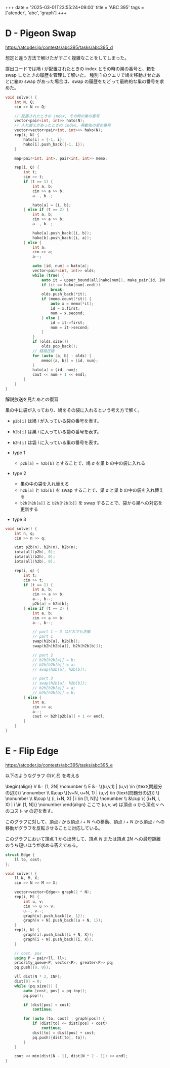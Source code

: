 +++
date = '2025-03-01T23:55:24+09:00'
title = 'ABC 395'
tags = ['atcoder', 'abc', 'graph']
+++

# D - Pigeon Swap

<https://atcoder.jp/contests/abc395/tasks/abc395_d>

想定と違う方法で解けたがすごく複雑なことをしてしまった。

提出コードでは鳩 $i$ が配置されたときの index とその時の巣の番号と、箱を swap したときの履歴を管理して解いた。
種別 1 のクエリで鳩を移動させたあとに箱の swap があった場合は、swap の履歴をたどって最終的な巣の番号を求めた。

```cpp
void solve() {
    int N, Q;
    cin >> N >> Q;

    // 配置されたときの index, その時の巣の番号
    vector<pair<int, int>> hato(N);
    // 入れ替えがあったときの index, 移動先の巣の番号
    vector<vector<pair<int, int>>> hako(N);
    rep(i, N) {
        hato[i] = {-1, i};
        hako[i].push_back({-1, i});
    }

    map<pair<int, int>, pair<int, int>> memo;

    rep(i, Q) {
        int t;
        cin >> t;
        if (t == 1) {
            int a, b;
            cin >> a >> b;
            a--, b--;

            hato[a] = {i, b};
        } else if (t == 2) {
            int a, b;
            cin >> a >> b;
            a--, b--;

            hako[a].push_back({i, b});
            hako[b].push_back({i, a});
        } else {
            int a;
            cin >> a;
            a--;

            auto [id, num] = hato[a];
            vector<pair<int, int>> olds;
            while (true) {
                auto it = upper_bound(all(hako[num]), make_pair(id, INF));
                if (it == hako[num].end())
                    break;
                olds.push_back(*it);
                if (memo.count(*it)) {
                    auto x = memo[*it];
                    id = x.first;
                    num = x.second;
                } else {
                    id = it->first;
                    num = it->second;
                }
            }
            if (olds.size())
                olds.pop_back();
            // 経路圧縮
            for (auto [a, b] : olds) {
                memo[{a, b}] = {id, num};
            }
            hato[a] = {id, num};
            cout << num + 1 << endl;
        }
    }
}
```

解説放送を見たあとの復習

巣の中に袋が入っており、鳩をその袋に入れるという考え方で解く。

- `p2b[i]` は鳩 $i$ が入っている袋の番号を表す。
- `h2b[i]` は巣 $i$ に入っている袋の番号を表す。
- `b2h[i]` は袋 $i$ に入っている巣の番号を表す。

- type 1
  - `p2b[a] = h2b[b]` とすることで、鳩 $a$ を巣 $b$ の中の袋に入れる
- type 2
  - 巣の中の袋を入れ替える
  - `h2b[a]` と `h2b[b]` を swap することで、巣 $a$ と巣 $b$ の中の袋を入れ替える
  - `b2h[h2b[a]]` と `b2h[h2b[b]]` を swap することで、袋から巣への対応を更新する
- type 3

```cpp
void solve() {
    int n, q;
    cin >> n >> q;

    vint p2b(n), b2h(n), h2b(n);
    iota(all(p2b), 0);
    iota(all(b2h), 0);
    iota(all(h2b), 0);

    rep(i, q) {
        int t;
        cin >> t;
        if (t == 1) {
            int a, b;
            cin >> a >> b;
            a--, b--;
            p2b[a] = h2b[b];
        } else if (t == 2) {
            int a, b;
            cin >> a >> b;
            a--, b--;

            // part 1 ~ 3 はどれでも正解
            // part 1
            swap(h2b[a], h2b[b]);
            swap(b2h[h2b[a]], b2h[h2b[b]]);

            // part 2
            // b2h[h2b[a]] = b;
            // b2h[h2b[b]] = a;
            // swap(h2b[a], h2b[b]);

            // part 3
            // swap(h2b[a], h2b[b]);
            // b2h[h2b[a]] = a;
            // b2h[h2b[b]] = b;
        } else {
            int a;
            cin >> a;
            a--;
            cout << b2h[p2b[a]] + 1 << endl;
        }
    }
}
```

# E - Flip Edge

<https://atcoder.jp/contests/abc395/tasks/abc395_e>

以下のようなグラフ $G(V, E)$ を考える

\begin{align}
    V &= [1, 2N] \nonumber \\\\
    E &= \\{(u,v,1) | (u,v) \in (\text{問題分の辺})\\} \nonumber \\\\
        &\cup \\{(v+N, u+N, 1) | (u,v) \in (\text{問題分の辺}) \\} \nonumber \\\\
        &\cup \\{ (i, i+N, X) | i \in [1, N]\\} \nonumber \\\\
        &\cup \\{ (i+N, i, X) | i \in [1, N]\\} \nonumber
\end{align}
ここで $(u,v,w)$ は頂点 $u$ から頂点 $v$ へのコスト $w$ の辺を表す。

このグラフに対して、頂点 $i$ から頂点 $i+N$ への移動、頂点 $i+N$ から頂点 $i$ への移動がグラフを反転させることに対応している。

このグラフにおいて頂点 1 から出発して、頂点 $N$ または頂点 $2N$ への最短距離のうち短いほうが求める答えである。

```cpp
struct Edge {
    ll to, cost;
};

void solve() {
    ll N, M, X;
    cin >> N >> M >> X;

    vector<vector<Edge>> graph(2 * N);
    rep(i, M) {
        int u, v;
        cin >> u >> v;
        u--, v--;
        graph[u].push_back({v, 1});
        graph[v + N].push_back({u + N, 1});
    }
    rep(i, N) {
        graph[i].push_back({i + N, X});
        graph[i + N].push_back({i, X});
    }

    // cost, pos
    using P = pair<ll, ll>;
    priority_queue<P, vector<P>, greater<P>> pq;
    pq.push({0, 0});

    vll dist(N * 2, INF);
    dist[0] = 0;
    while (pq.size()) {
        auto [cost, pos] = pq.top();
        pq.pop();

        if (dist[pos] < cost)
            continue;

        for (auto [to, cost] : graph[pos]) {
            if (dist[to] <= dist[pos] + cost)
                continue;
            dist[to] = dist[pos] + cost;
            pq.push({dist[to], to});
        }
    }

    cout << min(dist[N - 1], dist[N * 2 - 1]) << endl;
}
```
